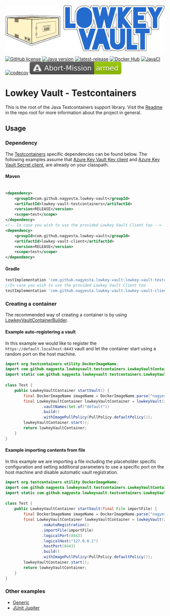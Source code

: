 ![LowkeyVault](../.github/assets/LowkeyVault-logo-full.png)

[![GitHub license](https://img.shields.io/github/license/nagyesta/lowkey-vault?color=informational)](https://raw.githubusercontent.com/nagyesta/lowkey-vault/main/LICENSE)
[![Java version](https://img.shields.io/badge/Java%20version-11-yellow?logo=java)](https://img.shields.io/badge/Java%20version-11-yellow?logo=java)
[![latest-release](https://img.shields.io/github/v/tag/nagyesta/lowkey-vault?color=blue&logo=git&label=releases&sort=semver)](https://github.com/nagyesta/lowkey-vault/releases)
[![Docker Hub](https://img.shields.io/docker/v/nagyesta/lowkey-vault?label=docker%20hub&logo=docker&sort=semver)](https://hub.docker.com/repository/docker/nagyesta/lowkey-vault)
[![JavaCI](https://img.shields.io/github/workflow/status/nagyesta/lowkey-vault/JavaCI?logo=github)](https://img.shields.io/github/workflow/status/nagyesta/lowkey-vault/JavaCI?logo=github)
[![codecov](https://img.shields.io/codecov/c/github/nagyesta/lowkey-vault?label=Coverage&flag=testcontainers&token=3ZZ9Q4S5WW)](https://img.shields.io/codecov/c/github/nagyesta/lowkey-vault?label=Coverage&flag=testcontainers&token=3ZZ9Q4S5WW)
[![badge-abort-mission-armed-green](https://raw.githubusercontent.com/nagyesta/abort-mission/wiki_assets/.github/assets/badge-abort-mission-armed-green.svg)](https://github.com/nagyesta/abort-mission)

# Lowkey Vault - Testcontainers

This is the root of the Java Testcontainers support library. Visit the [Readme](../README.md) in the repo root for more information about the
project in general.

## Usage

### Dependency

The [Testcontainers](https://testcontainers.org/) specific dependencies can be found below. The following examples assume that
[Azure Key Vault Key client](https://docs.microsoft.com/en-us/azure/key-vault/keys/quick-create-java)
and [Azure Key Vault Secret client](https://docs.microsoft.com/en-us/azure/key-vault/secrets/quick-create-java), are already on your
classpath.

#### Maven

```xml

<dependency>
    <groupId>com.github.nagyesta.lowkey-vault</groupId>
    <artifactId>lowkey-vault-testcontainers</artifactId>
    <version>RELEASE</version>
    <scope>test</scope>
</dependency>
<!-- In case you wish to use the provided Lowkey Vault Client too -->
<dependency>
    <groupId>com.github.nagyesta.lowkey-vault</groupId>
    <artifactId>lowkey-vault-client</artifactId>
    <version>RELEASE</version>
    <scope>test</scope>
</dependency>
```

#### Gradle

```groovy
testImplementation 'com.github.nagyesta.lowkey-vault:lowkey-vault-testcontainers:+'
//In case you wish to use the provided Lowkey Vault Client too
testImplementation 'com.github.nagyesta.lowkey-vault:lowkey-vault-client:+'
```

### Creating a container

The recommended way of creating a container is by using [LowkeyVaultContainerBuilder](src/main/java/com/github/nagyesta/lowkeyvault/testcontainers/LowkeyVaultContainerBuilder.java).

#### Example auto-registering a vault

In this example we would like to register the ```https://default.localhost:8443``` vault and let the container start using a random
port on the host machine.

```java
import org.testcontainers.utility.DockerImageName;
import com.github.nagyesta.lowkeyvault.testcontainers.LowkeyVaultContainer;
import static com.github.nagyesta.lowkeyvault.testcontainers.LowkeyVaultContainerBuilder.lowkeyVault;

class Test {
    public LowkeyVaultContainer startVault() {
        final DockerImageName imageName = DockerImageName.parse("nagyesta/lowkey-vault:1.8.0");
        final LowkeyVaultContainer lowkeyVaultContainer = lowkeyVault(imageName)
                .vaultNames(Set.of("default"))
                .build()
                .withImagePullPolicy(PullPolicy.defaultPolicy());
        lowkeyVaultContainer.start();
        return lowkeyVaultContainer;
    }
}

```

#### Example importing contents from file

In this example we are importing a file including the placeholder specific configuration and setting additional parameters 
to use a specific port on the host machine and disable automatic vault registration.

```java
import org.testcontainers.utility.DockerImageName;
import com.github.nagyesta.lowkeyvault.testcontainers.LowkeyVaultContainer;
import static com.github.nagyesta.lowkeyvault.testcontainers.LowkeyVaultContainerBuilder.lowkeyVault;

class Test {
    public LowkeyVaultContainer startVault(final File importFile) {
        final DockerImageName imageName = DockerImageName.parse("nagyesta/lowkey-vault:1.8.0");
        final LowkeyVaultContainer lowkeyVaultContainer = lowkeyVault(imageName)
                .noAutoRegistration()  
                .importFile(importFile)
                .logicalPort(8443)
                .logicalHost("127.0.0.1")
                .hostPort(8443)
                .build()
                .withImagePullPolicy(PullPolicy.defaultPolicy());
        lowkeyVaultContainer.start();
        return lowkeyVaultContainer;
    }
}

```

### Other examples

* [Generic](src/test/java/com/github/nagyesta/lowkeyvault/testcontainers/LowkeyVaultContainerVanillaTest.java)
* [JUnit Jupiter](src/test/java/com/github/nagyesta/lowkeyvault/testcontainers/LowkeyVaultContainerJupiterTest.java)
